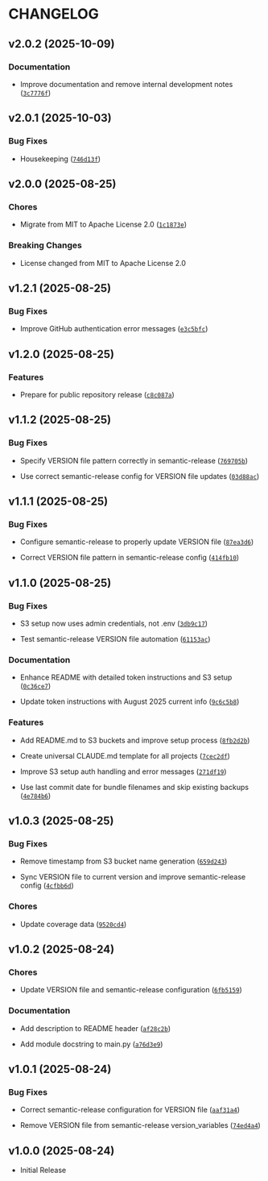# CHANGELOG

<!-- version list -->

## v2.0.2 (2025-10-09)

### Documentation

- Improve documentation and remove internal development notes
  ([`3c7776f`](https://github.com/hypersec-io/repo-backup/commit/3c7776f80e8fc3646e13db6925ad6ac814df93c5))


## v2.0.1 (2025-10-03)

### Bug Fixes

- Housekeeping
  ([`746d13f`](https://github.com/hypersec-io/repo-backup/commit/746d13fcfa6ed5a7f3074b51b5295a32071a0b47))


## v2.0.0 (2025-08-25)

### Chores

- Migrate from MIT to Apache License 2.0
  ([`1c1873e`](https://github.com/hypersec-io/repo-backup/commit/1c1873e265e51bfa8e41b5d85ba5e67fffd735e2))

### Breaking Changes

- License changed from MIT to Apache License 2.0


## v1.2.1 (2025-08-25)

### Bug Fixes

- Improve GitHub authentication error messages
  ([`e3c5bfc`](https://github.com/hypersec-io/repo-backup/commit/e3c5bfc4c7323817d7acefa70297cbf64baac296))


## v1.2.0 (2025-08-25)

### Features

- Prepare for public repository release
  ([`c8c087a`](https://github.com/hypersec-io/repo-backup/commit/c8c087a56127804b13adeaabd2fa08d8975e6949))


## v1.1.2 (2025-08-25)

### Bug Fixes

- Specify VERSION file pattern correctly in semantic-release
  ([`769705b`](https://github.com/hypersec-io/repo-backup/commit/769705b311ada6172a9ac5c343666a80c09ad24f))

- Use correct semantic-release config for VERSION file updates
  ([`03d88ac`](https://github.com/hypersec-io/repo-backup/commit/03d88ac2acd6a60439a8d7ef374c1192dcd5fb3b))


## v1.1.1 (2025-08-25)

### Bug Fixes

- Configure semantic-release to properly update VERSION file
  ([`87ea3d6`](https://github.com/hypersec-io/repo-backup/commit/87ea3d6052c9bcd4140371cc8fba2230c04771dd))

- Correct VERSION file pattern in semantic-release config
  ([`414fb10`](https://github.com/hypersec-io/repo-backup/commit/414fb109e1f0e5b84afb3975c5cac90426625223))


## v1.1.0 (2025-08-25)

### Bug Fixes

- S3 setup now uses admin credentials, not .env
  ([`3db9c17`](https://github.com/hypersec-io/repo-backup/commit/3db9c17e33b23851ab426d260fd41ad4ecacd93c))

- Test semantic-release VERSION file automation
  ([`61153ac`](https://github.com/hypersec-io/repo-backup/commit/61153ac5a6502950e80871a5ec4c4f5431f8748a))

### Documentation

- Enhance README with detailed token instructions and S3 setup
  ([`0c36ce7`](https://github.com/hypersec-io/repo-backup/commit/0c36ce746fd987ebe01c2a9c01b62d7c90d7b9ad))

- Update token instructions with August 2025 current info
  ([`9c6c5b8`](https://github.com/hypersec-io/repo-backup/commit/9c6c5b829b39b8ece0c917b28987ff2616748e0c))

### Features

- Add README.md to S3 buckets and improve setup process
  ([`8fb2d2b`](https://github.com/hypersec-io/repo-backup/commit/8fb2d2b86a987a2d2828854f9bc5fa9441d47ccc))

- Create universal CLAUDE.md template for all projects
  ([`7cec2df`](https://github.com/hypersec-io/repo-backup/commit/7cec2df746683e0542dea1c7c302d042f8a4f319))

- Improve S3 setup auth handling and error messages
  ([`271df19`](https://github.com/hypersec-io/repo-backup/commit/271df19c9664769f4d39ce5ac07280ed13126810))

- Use last commit date for bundle filenames and skip existing backups
  ([`4e784b6`](https://github.com/hypersec-io/repo-backup/commit/4e784b6386038b84e983ba289262b13cd4737ccc))


## v1.0.3 (2025-08-25)

### Bug Fixes

- Remove timestamp from S3 bucket name generation
  ([`659d243`](https://github.com/hypersec-io/repo-backup/commit/659d24305360a03b7de23d1c16f1272deb5acb0c))

- Sync VERSION file to current version and improve semantic-release config
  ([`4cfbb6d`](https://github.com/hypersec-io/repo-backup/commit/4cfbb6d8f62e26c330868fd3a0b5c46f13b18f46))

### Chores

- Update coverage data
  ([`9520cd4`](https://github.com/hypersec-io/repo-backup/commit/9520cd4b45f4c16cf4822ec26a6642272c5f1fc1))


## v1.0.2 (2025-08-24)

### Chores

- Update VERSION file and semantic-release configuration
  ([`6fb5159`](https://github.com/hypersec-io/repo-backup/commit/6fb515920567c6288419aaa75ac234b4c2ca6722))

### Documentation

- Add description to README header
  ([`af28c2b`](https://github.com/hypersec-io/repo-backup/commit/af28c2b3b4e041681a879900d36423c424052e7a))

- Add module docstring to main.py
  ([`a76d3e9`](https://github.com/hypersec-io/repo-backup/commit/a76d3e98487ed2727e674b1c069d769238ca8b38))


## v1.0.1 (2025-08-24)

### Bug Fixes

- Correct semantic-release configuration for VERSION file
  ([`aaf31a4`](https://github.com/hypersec-io/repo-backup/commit/aaf31a4e5f54b83b459a288e071a64d2f158f320))

- Remove VERSION file from semantic-release version_variables
  ([`74ed4a4`](https://github.com/hypersec-io/repo-backup/commit/74ed4a4fd2776b0045b4414b448b5eee2447da31))


## v1.0.0 (2025-08-24)

- Initial Release
